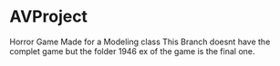 # AVProject
Horror Game Made for a Modeling class
This Branch doesnt have the complet game but the folder 1946 ex of the game is the final one.
